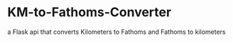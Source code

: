 # KM-to-Fathoms-Converter
a Flask api that converts Kilometers to Fathoms and Fathoms to kilometers
